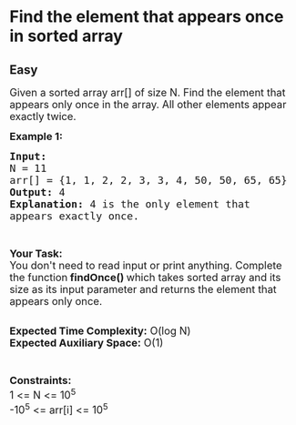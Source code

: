 # Find the element that appears once in sorted array
## Easy
<div class="problems_problem_content__Xm_eO"><p><span style="font-size:18px">Given a sorted array arr[] of size N. Find the element that appears only once in the array. All other elements appear exactly twice.&nbsp;</span></p>

<p><strong><span style="font-size:18px">Example 1:</span></strong></p>

<pre style="position: relative;"><span style="font-size:18px"><strong>Input:</strong>
N = 11
arr[] = {1, 1, 2, 2, 3, 3, 4, 50, 50, 65, 65}
<strong>Output:</strong> 4
<strong>Explanation:</strong> 4 is the only element that 
appears exactly once.</span><div class="open_grepper_editor" title="Edit &amp; Save To Grepper"></div></pre>

<p>&nbsp;</p>

<p><span style="font-size:18px"><strong>Your Task: &nbsp;</strong><br>
You don't need to read input or print anything. Complete the function<strong> findOnce() </strong>which takes sorted array and its size as its input parameter and returns the element that appears only once.&nbsp;</span></p>

<p><br>
<span style="font-size:18px"><strong>Expected Time Complexity:</strong> O(log N)<br>
<strong>Expected Auxiliary Space:</strong> O(1)</span></p>

<p>&nbsp;</p>

<p><span style="font-size:18px"><strong>Constraints:</strong><br>
1&nbsp;&lt;= N &lt;= 10<sup>5</sup><br>
-10<sup>5</sup>&nbsp;&lt;= arr[i] &lt;=&nbsp;10<sup>5</sup></span></p>

<p>&nbsp;</p>
</div>